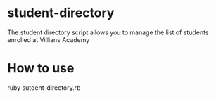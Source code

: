 # student-directory

The student directory script allows you to manage the list of students enrolled at Villians Academy 

# How to use 

ruby sutdent-directory.rb 